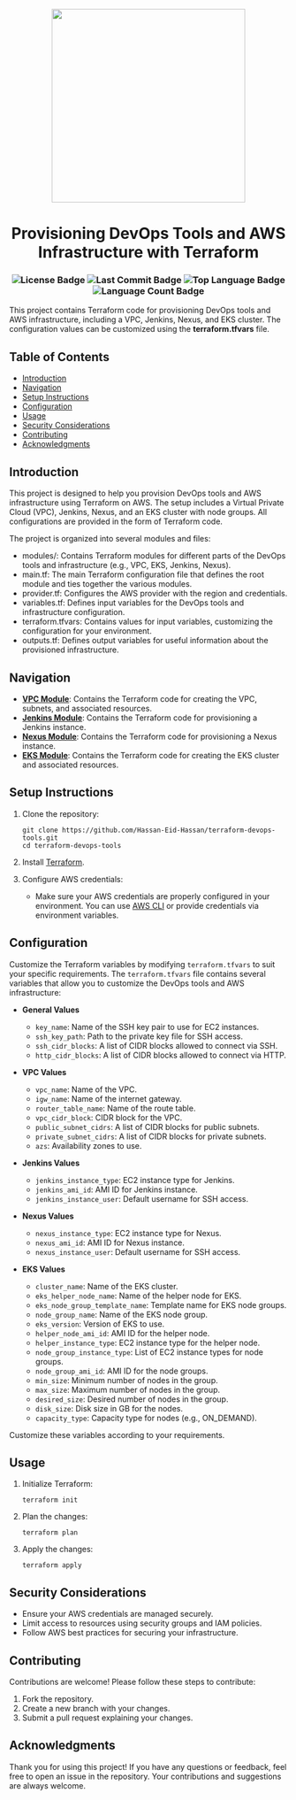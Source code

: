 <p align="center">
    <img width="350" src="https://media.licdn.com/dms/image/C4D12AQF3BC5EsIE_GQ/article-cover_image-shrink_720_1280/0/1604378518742?e=2147483647&v=beta&t=Pg5h7Dai90apcfagvy1N_IOj54p_S9hnMny3-R50NhA">
</p>
<p align="center">
    <h1 align="center">Provisioning DevOps Tools and AWS Infrastructure with Terraform</h1>
</p>
<h3 align="center">
    <img src="https://img.shields.io/github/license/Hassan-Eid-Hassan/terraform-devops-tools?logoColor=white&label=License&color=F44336" alt="License Badge">
    <img src="https://img.shields.io/github/last-commit/Hassan-Eid-Hassan/terraform-devops-tools?style=flat&logo=git&logoColor=white&color=FFFFFF" alt="Last Commit Badge">
    <img src="https://img.shields.io/github/languages/top/Hassan-Eid-Hassan/terraform-devops-tools?style=flat&color=000000" alt="Top Language Badge">
    <img src="https://img.shields.io/github/languages/count/Hassan-Eid-Hassan/terraform-devops-tools?style=flat&color=000000" alt="Language Count Badge">
</h3>

<p align="left">
    This project contains Terraform code for provisioning DevOps tools and AWS infrastructure, including a VPC, Jenkins, Nexus, and EKS cluster. The configuration values can be customized using the <strong>terraform.tfvars</strong> file. 
</p>


## Table of Contents

- [Introduction](#introduction)
- [Navigation](#navigation)
- [Setup Instructions](#setup-instructions)
- [Configuration](#configuration)
- [Usage](#usage)
- [Security Considerations](#security-considerations)
- [Contributing](#contributing)
- [Acknowledgments](#acknowledgments)

## Introduction

This project is designed to help you provision DevOps tools and AWS infrastructure using Terraform on AWS. The setup includes a Virtual Private Cloud (VPC), Jenkins, Nexus, and an EKS cluster with node groups. All configurations are provided in the form of Terraform code.

The project is organized into several modules and files:

- modules/: Contains Terraform modules for different parts of the DevOps tools and infrastructure (e.g., VPC, EKS, Jenkins, Nexus).
- main.tf: The main Terraform configuration file that defines the root module and ties together the various modules.
- provider.tf: Configures the AWS provider with the region and credentials.
- variables.tf: Defines input variables for the DevOps tools and infrastructure configuration.
- terraform.tfvars: Contains values for input variables, customizing the configuration for your environment.
- outputs.tf: Defines output variables for useful information about the provisioned infrastructure.

## Navigation

- **[VPC Module](modules/vpc)**: Contains the Terraform code for creating the VPC, subnets, and associated resources.
- **[Jenkins Module](modules/jenkins)**: Contains the Terraform code for provisioning a Jenkins instance.
- **[Nexus Module](modules/nexus)**: Contains the Terraform code for provisioning a Nexus instance.
- **[EKS Module](modules/eks)**: Contains the Terraform code for creating the EKS cluster and associated resources.

## Setup Instructions

1. Clone the repository:
    ```shell
    git clone https://github.com/Hassan-Eid-Hassan/terraform-devops-tools.git
    cd terraform-devops-tools
    ```

2. Install [Terraform](https://learn.hashicorp.com/tutorials/terraform/install-cli).

3. Configure AWS credentials:
    - Make sure your AWS credentials are properly configured in your environment. You can use [AWS CLI](https://aws.amazon.com/cli/) or provide credentials via environment variables.

## Configuration

Customize the Terraform variables by modifying `terraform.tfvars` to suit your specific requirements. The `terraform.tfvars` file contains several variables that allow you to customize the DevOps tools and AWS infrastructure:

- **General Values**
    - `key_name`: Name of the SSH key pair to use for EC2 instances.
    - `ssh_key_path`: Path to the private key file for SSH access.
    - `ssh_cidr_blocks`: A list of CIDR blocks allowed to connect via SSH.
    - `http_cidr_blocks`: A list of CIDR blocks allowed to connect via HTTP.

- **VPC Values**
    - `vpc_name`: Name of the VPC.
    - `igw_name`: Name of the internet gateway.
    - `router_table_name`: Name of the route table.
    - `vpc_cidr_block`: CIDR block for the VPC.
    - `public_subnet_cidrs`: A list of CIDR blocks for public subnets.
    - `private_subnet_cidrs`: A list of CIDR blocks for private subnets.
    - `azs`: Availability zones to use.

- **Jenkins Values**
    - `jenkins_instance_type`: EC2 instance type for Jenkins.
    - `jenkins_ami_id`: AMI ID for Jenkins instance.
    - `jenkins_instance_user`: Default username for SSH access.

- **Nexus Values**
    - `nexus_instance_type`: EC2 instance type for Nexus.
    - `nexus_ami_id`: AMI ID for Nexus instance.
    - `nexus_instance_user`: Default username for SSH access.

- **EKS Values**
    - `cluster_name`: Name of the EKS cluster.
    - `eks_helper_node_name`: Name of the helper node for EKS.
    - `eks_node_group_template_name`: Template name for EKS node groups.
    - `node_group_name`: Name of the EKS node group.
    - `eks_version`: Version of EKS to use.
    - `helper_node_ami_id`: AMI ID for the helper node.
    - `helper_instance_type`: EC2 instance type for the helper node.
    - `node_group_instance_type`: List of EC2 instance types for node groups.
    - `node_group_ami_id`: AMI ID for the node groups.
    - `min_size`: Minimum number of nodes in the group.
    - `max_size`: Maximum number of nodes in the group.
    - `desired_size`: Desired number of nodes in the group.
    - `disk_size`: Disk size in GB for the nodes.
    - `capacity_type`: Capacity type for nodes (e.g., ON_DEMAND).

Customize these variables according to your requirements.

## Usage

1. Initialize Terraform:
    ```shell
    terraform init
    ```

2. Plan the changes:
    ```shell
    terraform plan
    ```

3. Apply the changes:
    ```shell
    terraform apply
    ```

## Security Considerations

- Ensure your AWS credentials are managed securely.
- Limit access to resources using security groups and IAM policies.
- Follow AWS best practices for securing your infrastructure.

## Contributing

Contributions are welcome! Please follow these steps to contribute:

1. Fork the repository.
2. Create a new branch with your changes.
3. Submit a pull request explaining your changes.

## Acknowledgments

Thank you for using this project! If you have any questions or feedback, feel free to open an issue in the repository. Your contributions and suggestions are always welcome.